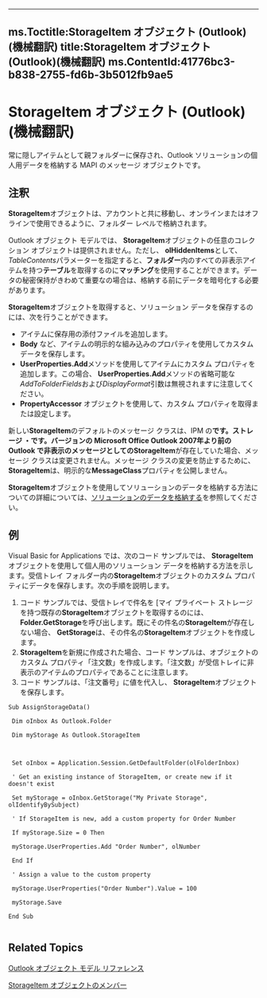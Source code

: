 

---
ms.Toctitle:StorageItem オブジェクト (Outlook)(機械翻訳)
title:StorageItem オブジェクト (Outlook)(機械翻訳)
ms.ContentId:41776bc3-b838-2755-fd6b-3b5012fb9ae5
---
# StorageItem オブジェクト (Outlook)(機械翻訳)




常に隠しアイテムとして親フォルダーに保存され、Outlook ソリューションの個人用データを格納する MAPI のメッセージ オブジェクトです。

## 注釈
**StorageItem**オブジェクトは、アカウントと共に移動し、オンラインまたはオフラインで使用できるように、フォルダー レベルで格納されます。



Outlook オブジェクト モデルでは、 **StorageItem**オブジェクトの任意のコレクション オブジェクトは提供されません。ただし、 **olHiddenItems**として、 *TableContents*パラメーターを指定すると、**フォルダー**内のすべての非表示アイテムを持つ**テーブル**を取得するのに**マッチング**を使用することができます。データの秘密保持がきわめて重要なの場合は、格納する前にデータを暗号化する必要があります。



**StorageItem**オブジェクトを取得すると、ソリューション データを保存するのには、次を行うことができます。

- アイテムに保存用の添付ファイルを追加します。
- **Body** など、アイテムの明示的な組み込みのプロパティを使用してカスタム データを保存します。
- **UserProperties.Add**メソッドを使用してアイテムにカスタム プロパティを追加します。この場合、 **UserProperties.Add**メソッドの省略可能な*AddToFolderFields*および*DisplayFormat*引数は無視されますに注意してください。
- **PropertyAccessor** オブジェクトを使用して、カスタム プロパティを取得または設定します。








新しい**StorageItem**のデフォルトのメッセージ クラスは、IPM の**です。ストレージ ・**です。バージョンの Microsoft Office Outlook 2007年より前の Outlook で非表示のメッセージとしての**StorageItem**が存在していた場合、メッセージ クラスは変更されません。メッセージ クラスの変更を防止するために、 **StorageItem**は、明示的な**MessageClass**プロパティを公開しません。



**StorageItem**オブジェクトを使用してソリューションのデータを格納する方法についての詳細については、[ソリューションのデータを格納する](58e69983-5718-4dde-64fc-858abd80c9e5.md)を参照してください。



## 例
Visual Basic for Applications では、次のコード サンプルでは、 **StorageItem**オブジェクトを使用して個人用のソリューション データを格納する方法を示します。受信トレイ フォルダー内の**StorageItem**オブジェクトのカスタム プロパティにデータを保存します。次の手順を説明します。

1. コード サンプルでは、受信トレイで件名を [マイ プライベート ストレージを持つ既存の**StorageItem**オブジェクトを取得するのには、 **Folder.GetStorage**を呼び出します。既にその件名の**StorageItem**が存在しない場合、 **GetStorage**は、その件名の**StorageItem**オブジェクトを作成します。
2. **StorageItem**を新規に作成された場合、コード サンプルは、オブジェクトのカスタム プロパティ「注文数」を作成します。「注文数」が受信トレイに非表示のアイテムのプロパティであることに注意します。
3. コード サンプルは、「注文番号」に値を代入し、 **StorageItem**オブジェクトを保存します。






```vba
Sub AssignStorageData() 
 
 Dim oInbox As Outlook.Folder 
 
 Dim myStorage As Outlook.StorageItem 
 
 
 
 Set oInbox = Application.Session.GetDefaultFolder(olFolderInbox) 
 
 ' Get an existing instance of StorageItem, or create new if it doesn't exist 
 
 Set myStorage = oInbox.GetStorage("My Private Storage", olIdentifyBySubject) 
 
 ' If StorageItem is new, add a custom property for Order Number 
 
 If myStorage.Size = 0 Then 
 
 myStorage.UserProperties.Add "Order Number", olNumber 
 
 End If 
 
 ' Assign a value to the custom property 
 
 myStorage.UserProperties("Order Number").Value = 100 
 
 myStorage.Save 
 
End Sub 
 

```




## Related Topics

[Outlook オブジェクト モデル リファレンス](73221b13-d8d8-99b8-3394-b95dbbfd5ddc.md)

[StorageItem オブジェクトのメンバー](450983cc-543f-a832-d9bb-06911b0b0ce4.md)




